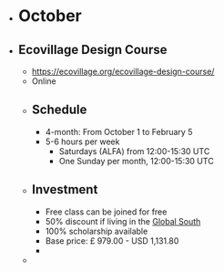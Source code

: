 - # October
- ## Ecovillage Design Course
	- https://ecovillage.org/ecovillage-design-course/
	- Online
	- ## Schedule
		- 4-month: From October 1 to February 5
		- 5-6 hours per week
			- Saturdays (ALFA) from  12:00-15:30 UTC
			- One Sunday per month, 12:00-15:30 UTC
	- ## Investment
		- Free class can be joined for free
		- 50% discount if living in the [Global South](https://www.worldatlas.com/articles/what-is-the-global-south.html)
		- 100% scholarship available
		- Base price: £ 979.00 - USD 1,131.80
		-
	-